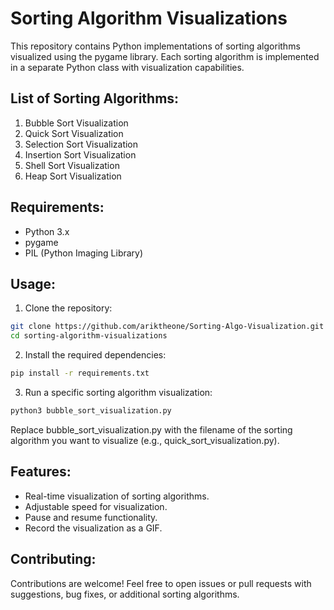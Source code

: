 # Sorting Algorithm Visualizations

This repository contains Python implementations of sorting algorithms visualized using the pygame library. Each sorting algorithm is implemented in a separate Python class with visualization capabilities.

## List of Sorting Algorithms:

1. Bubble Sort Visualization
2. Quick Sort Visualization
3. Selection Sort Visualization
4. Insertion Sort Visualization
5. Shell Sort Visualization
6. Heap Sort Visualization

## Requirements:

- Python 3.x
- pygame
- PIL (Python Imaging Library)

## Usage:

1. Clone the repository:

```bash
git clone https://github.com/ariktheone/Sorting-Algo-Visualization.git
cd sorting-algorithm-visualizations
```
2. Install the required dependencies:

```bash
pip install -r requirements.txt
```

3. Run a specific sorting algorithm visualization:

```bash
python3 bubble_sort_visualization.py

```
Replace bubble_sort_visualization.py with the filename of the sorting algorithm you want to visualize (e.g., quick_sort_visualization.py).

## Features:

- Real-time visualization of sorting algorithms.
- Adjustable speed for visualization.
- Pause and resume functionality.
- Record the visualization as a GIF.

## Contributing:

Contributions are welcome! Feel free to open issues or pull requests with suggestions, bug fixes, or additional sorting algorithms.


